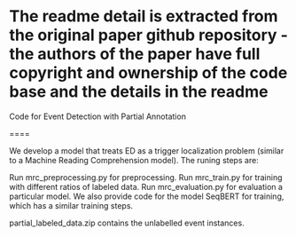 # The readme detail is extracted from the original paper github repository - the authors of the paper have full copyright and ownership of the code base and the details in the readme


Code for Event Detection with Partial Annotation

====

We develop a model that treats ED as a trigger localization problem (similar to a Machine Reading Comprehension model). The runing steps are:

Run mrc_preprocessing.py for preprocessing.
Run mrc_train.py for training with different ratios of labeled data.
Run mrc_evaluation.py for evaluation a particular model.
We also provide code for the model SeqBERT for training, which has a similar training steps.

partial_labeled_data.zip contains the unlabelled event instances.
